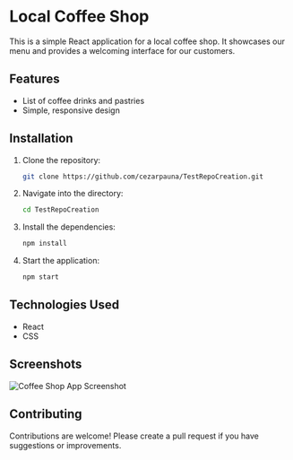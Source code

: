# Local Coffee Shop

This is a simple React application for a local coffee shop. It showcases our menu and provides a welcoming interface for our customers.

## Features
- List of coffee drinks and pastries
- Simple, responsive design

## Installation
1. Clone the repository:
   ```bash
   git clone https://github.com/cezarpauna/TestRepoCreation.git
   ```
2. Navigate into the directory:
   ```bash
   cd TestRepoCreation
   ```
3. Install the dependencies:
   ```bash
   npm install
   ```
4. Start the application:
   ```bash
   npm start
   ```

## Technologies Used
- React
- CSS

## Screenshots
![Coffee Shop App Screenshot](screenshot.png)

## Contributing
Contributions are welcome! Please create a pull request if you have suggestions or improvements.